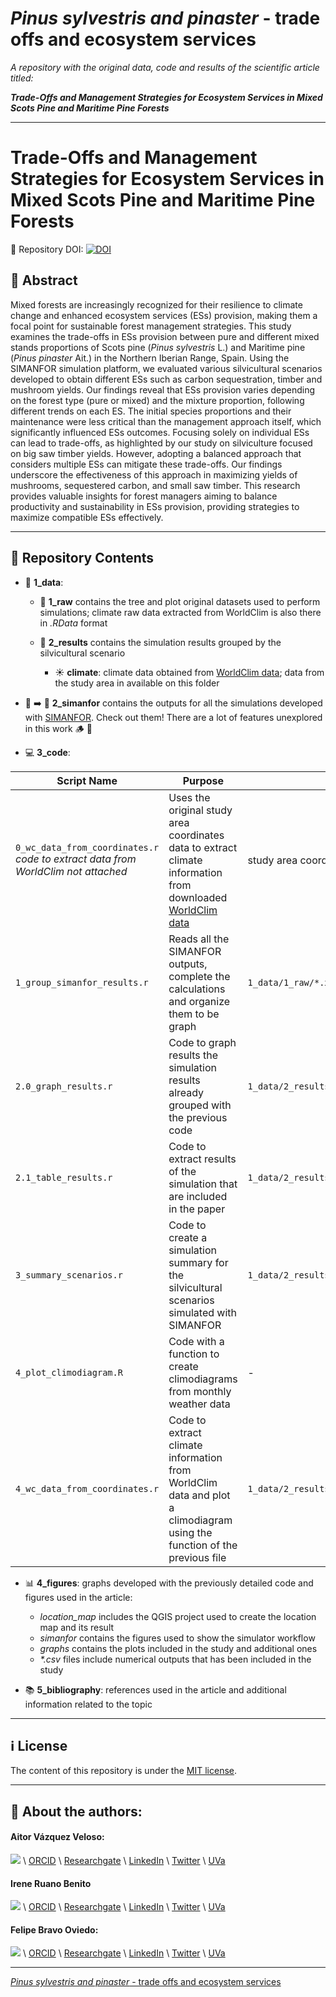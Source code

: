 # *Pinus sylvestris and pinaster* - trade offs and ecosystem services 

*A repository with the original data, code and results of the scientific article titled:*

***Trade-Offs and Management Strategies for Ecosystem Services in Mixed Scots Pine and Maritime Pine Forests***

---

# Trade-Offs and Management Strategies for Ecosystem Services in Mixed Scots Pine and Maritime Pine Forests

:open_file_folder: Repository DOI: [![DOI](https://zenodo.org/badge/DOI/10.5281/zenodo.13904531.svg)](https://doi.org/10.5281/zenodo.13904531)

<!-- 
:bulb: Have a look at the original poster [here](http://dx.doi.org/10.13140/RG.2.2.27865.94564).

:bookmark: Poster DOI: http://dx.doi.org/10.13140/RG.2.2.27865.94564

:open_file_folder: Repository DOI: [![DOI](https://zenodo.org/badge/DOI/10.5281/zenodo.10993345.svg)](https://doi.org/10.5281/zenodo.10993345)

--- 

-->

## :book: Abstract

Mixed forests are increasingly recognized for their resilience to climate change and enhanced ecosystem services (ESs) provision, making them a focal point for sustainable forest management strategies. This study examines the trade-offs in ESs provision between pure and different mixed stands proportions of Scots pine (*Pinus sylvestris* L.) and Maritime pine (*Pinus pinaster* Ait.) in the Northern Iberian Range, Spain. Using the SIMANFOR simulation platform, we evaluated various silvicultural scenarios developed to obtain different ESs such as carbon sequestration, timber and mushroom yields. Our findings reveal that ESs provision varies depending on the forest type (pure or mixed) and the mixture proportion, following different trends on each ES. The initial species proportions and their maintenance were less critical than the management approach itself, which significantly influenced ESs outcomes. Focusing solely on individual ESs can lead to trade-offs, as highlighted by our study on silviculture focused on big saw timber yields. However, adopting a balanced approach that considers multiple ESs can mitigate these trade-offs. Our findings underscore the effectiveness of this approach in maximizing yields of mushrooms, sequestered carbon, and small saw timber. This research provides valuable insights for forest managers aiming to balance productivity and sustainability in ESs provision, providing strategies to maximize compatible ESs effectively.

---

## :file_folder: Repository Contents

- :floppy_disk: **1_data**:
    
    - :evergreen_tree: **1_raw** contains the tree and plot original datasets used to perform simulations; climate raw data extracted from WorldClim is also there in *.RData* format

    - :evergreen_tree: **2_results** contains the simulation results grouped by the silvicultural scenario
    
      - :sunny: **climate**: climate data obtained from [WorldClim data](https://www.worldclim.org/data/index.html); data from the study area in available on this folder
        


- :seedling: :arrow_right: :deciduous_tree: **2_simanfor** contains the outputs for all the simulations developed with [SIMANFOR](www.simanfor.es). Check out them! There are a lot of features unexplored in this work :wood: :maple_leaf:

- :computer: **3_code**:


| Script Name     | Purpose                  | Input                    | Output                   |
|-----------------|-----------------------|--------------------------|--------------------------|
| `0_wc_data_from_coordinates.r` *code to extract data from WorldClim not attached*| Uses the original study area coordinates data to extract climate information from downloaded [WorldClim data](https://www.worldclim.org/data/index.html) | study area coordinates | `1_data/1_raw/plot_climate_data_all.RData`
| `1_group_simanfor_results.r` | Reads all the SIMANFOR outputs, complete the calculations and organize them to be graph | `1_data/1_raw/*.xlsx` | `1_data/2_results/*.RData` |
| `2.0_graph_results.r` | Code to graph results the simulation results already grouped with the previous code | `1_data/2_results/*.RData` | `4_figures/bar_graphs/mixtures-free_maintain` |
| `2.1_table_results.r` | Code to extract results of the simulation that are included in the paper | `1_data/2_results/*.RData` | `4_figures/production_results.csv` and `4_figures/production_results-sup_material.csv` |
| `3_summary_scenarios.r` | Code to create a simulation summary for the silvicultural scenarios simulated with SIMANFOR | `1_data/2_results/simulation_results.RData` | `4_figures/summary_scenarios.csv` |
| `4_plot_climodiagram.R` | Code with a function to create climodiagrams from monthly weather data | - | -
| `4_wc_data_from_coordinates.r` | Code to extract climate information from WorldClim data and plot a climodiagram using the function of the previous file | `1_data/2_results/climate/*` | `4_figures/location_map/climodiagram/climodiagram_walter_lieth.png` |

- :bar_chart: **4_figures**: graphs developed with the previously detailed code and figures used in the article:

    - *location_map* includes the QGIS project used to create the location map and its result
    - *simanfor* contains the figures used to show the simulator workflow
    - *graphs* contains the plots included in the study and additional ones
    - *\*.csv* files include numerical outputs that has been included in the study

- :books: **5_bibliography**: references used in the article and additional information related to the topic

---

## :information_source: License

The content of this repository is under the [MIT license](./LICENSE).

---

## :link: About the authors:

#### Aitor Vázquez Veloso:

[![](https://github.com/aitorvv.png?size=50)](https://github.com/aitorvv) \\
[ORCID](https://orcid.org/0000-0003-0227-506X) \\
[Researchgate](https://www.researchgate.net/profile/Aitor_Vazquez_Veloso) \\
[LinkedIn](https://www.linkedin.com/in/aitorvazquezveloso/) \\
[Twitter](https://twitter.com/aitorvv) \\
[UVa](https://portaldelaciencia.uva.es/investigadores/178830/detalle)

#### Irene Ruano Benito

[![](https://github.com/ireneruano.png?size=50)](https://github.com/ireneruano) \\
[ORCID](https://orcid.org/0000-0003-4059-1928) \\
[Researchgate](https://www.researchgate.net/profile/Irene-Ruano) \\
[LinkedIn](https://www.linkedin.com/in/ireneruano) \\
[Twitter](https://x.com/iruanopalencia) \\
[UVa](https://portaldelaciencia.uva.es/investigadores/181463/detalle)

#### Felipe Bravo Oviedo:

[![](https://github.com/Felipe-Bravo.png?size=50)](https://github.com/Felipe-Bravo) \\
[ORCID](https://orcid.org/0000-0001-7348-6695) \\
[Researchgate](https://www.researchgate.net/profile/Felipe-Bravo-11) \\
[LinkedIn](https://www.linkedin.com/in/felipebravooviedo) \\
[Twitter](https://twitter.com/fbravo_SFM) \\
[UVa](https://portaldelaciencia.uva.es/investigadores/181874/detalle)

---

[*Pinus sylvestris and pinaster* - trade offs and ecosystem services 
](https://github.com/aitorvv/Pinus_sylvestris_and_pinaster-trade_offs_and_ecosystem_services) 